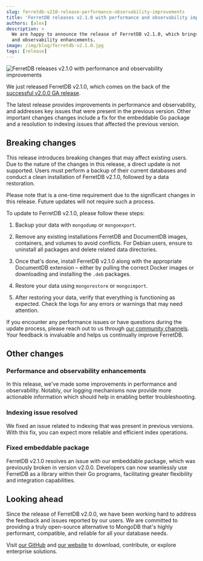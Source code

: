```yaml
---
slug: ferretdb-v210-release-performance-observability-improvements
title: 'FerretDB releases v2.1.0 with performance and observability improvements'
authors: [alex]
description: >
  We are happy to announce the release of FerretDB v2.1.0, which brings significant performance improvements
  and observability enhancements.
image: /img/blog/ferretdb-v2.1.0.jpg
tags: [release]
---
```


![FerretDB releases v2.1.0 with performance and observability improvements](/img/blog/ferretdb-v2.1.0.jpg)

We just released FerretDB v2.1.0, which comes on the back of the [successful v2.0.0 GA release](https://blog.ferretdb.io/ferretdb-v2-ga-open-source-mongodb-alternative-ready-for-production/).

<!--truncate-->

The latest release provides improvements in performance and observability, and addresses key issues that were present in the previous version.
Other important changes changes include a fix for the embeddable Go package and a resolution to indexing issues that affected the previous version.

## Breaking changes

This release introduces breaking changes that may affect existing users.
Due to the nature of the changes in this release, a direct update is not supported.
Users must perform a backup of their current databases and conduct a clean installation of FerretDB v2.1.0, followed by a data restoration.

Please note that is a one-time requirement due to the significant changes in this release.
Future updates will not require such a process.

To update to FerretDB v2.1.0, please follow these steps:

1. Backup your data with `mongodump` or `mongoexport`.

2. Remove any existing installations FerretDB and DocumentDB images, containers, and volumes to avoid conflicts.
   For Debian users, ensure to uninstall all packages and delete related data directories.

3. Once that's done, install FerretDB v2.1.0 along with the appropriate DocumentDB extension – either by pulling the correct Docker images or downloading and installing the `.deb` packages.

4. Restore your data using `mongorestore` or `mongoimport`.

5. After restoring your data, verify that everything is functioning as expected.
   Check the logs for any errors or warnings that may need attention.

If you encounter any performance issues or have questions during the update process, please reach out to us through [our community channels](https://docs.ferretdb.io/#community).
Your feedback is invaluable and helps us continually improve FerretDB.

## Other changes

### Performance and observability enhancements

In this release, we've made some improvements in performance and observability.
Notably, our logging mechanisms now provide more actionable information which should help in enabling better troubleshooting.

### Indexing issue resolved

We fixed an issue related to indexing that was present in previous versions.
With this fix, you can expect more reliable and efficient index operations.

### Fixed embeddable package

FerretDB v2.1.0 resolves an issue with our embeddable package, which was previously broken in version v2.0.0.
Developers can now seamlessly use FerretDB as a library within their Go programs, facilitating greater flexibility and integration capabilities.

## Looking ahead

Since the release of FerretDB v2.0.0, we have been working hard to address the feedback and issues reported by our users.
We are committed to providing a truly open-source alternative to MongoDB that's highly performant, compatible, and reliable for all your database needs.

Visit [our GitHub](https://github.com/FerretDB) and [our website](https://www.ferretdb.com) to download,
contribute, or explore enterprise solutions.
